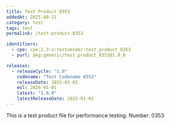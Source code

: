 ```yaml
---
title: Test Product 0353
addedAt: 2025-08-21
category: test
tags: test
permalink: /test-product-0353

identifiers:
  - cpe: cpe:2.3:a:testvendor:test_product_0353
  - purl: pkg:generic/test_product_0353@1.0.0

releases:
  - releaseCycle: "1.0"
    codename: "Test Codename 0353"
    releaseDate: 2025-01-01
    eol: 2026-01-01
    latest: "1.0.0"
    latestReleaseDate: 2025-01-01
---
```


This is a test product file for performance testing. Number: 0353
